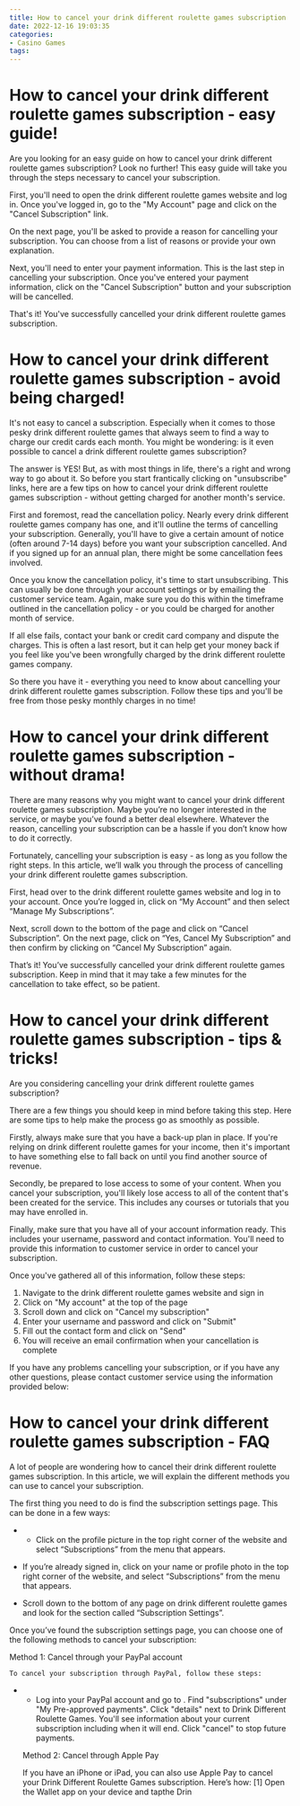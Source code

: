 ```yaml
---
title: How to cancel your drink different roulette games subscription   easy guide!
date: 2022-12-16 19:03:35
categories:
- Casino Games
tags:
---
```



#  How to cancel your drink different roulette games subscription - easy guide!

Are you looking for an easy guide on how to cancel your drink different roulette games subscription? Look no further! This easy guide will take you through the steps necessary to cancel your subscription.

First, you'll need to open the drink different roulette games website and log in. Once you've logged in, go to the "My Account" page and click on the "Cancel Subscription" link.

On the next page, you'll be asked to provide a reason for cancelling your subscription. You can choose from a list of reasons or provide your own explanation.

Next, you'll need to enter your payment information. This is the last step in cancelling your subscription. Once you've entered your payment information, click on the "Cancel Subscription" button and your subscription will be cancelled.

That's it! You've successfully cancelled your drink different roulette games subscription.

#  How to cancel your drink different roulette games subscription - avoid being charged!

It's not easy to cancel a subscription. Especially when it comes to those pesky drink different roulette games that always seem to find a way to charge our credit cards each month. You might be wondering: is it even possible to cancel a drink different roulette games subscription?

The answer is YES! But, as with most things in life, there's a right and wrong way to go about it. So before you start frantically clicking on "unsubscribe" links, here are a few tips on how to cancel your drink different roulette games subscription - without getting charged for another month's service.

First and foremost, read the cancellation policy. Nearly every drink different roulette games company has one, and it'll outline the terms of cancelling your subscription. Generally, you'll have to give a certain amount of notice (often around 7-14 days) before you want your subscription cancelled. And if you signed up for an annual plan, there might be some cancellation fees involved.

Once you know the cancellation policy, it's time to start unsubscribing. This can usually be done through your account settings or by emailing the customer service team. Again, make sure you do this within the timeframe outlined in the cancellation policy - or you could be charged for another month of service.

If all else fails, contact your bank or credit card company and dispute the charges. This is often a last resort, but it can help get your money back if you feel like you've been wrongfully charged by the drink different roulette games company.

So there you have it - everything you need to know about cancelling your drink different roulette games subscription. Follow these tips and you'll be free from those pesky monthly charges in no time!

#  How to cancel your drink different roulette games subscription - without drama!

There are many reasons why you might want to cancel your drink different roulette games subscription. Maybe you’re no longer interested in the service, or maybe you’ve found a better deal elsewhere. Whatever the reason, cancelling your subscription can be a hassle if you don’t know how to do it correctly.

Fortunately, cancelling your subscription is easy - as long as you follow the right steps. In this article, we’ll walk you through the process of cancelling your drink different roulette games subscription.

First, head over to the drink different roulette games website and log in to your account. Once you’re logged in, click on “My Account” and then select “Manage My Subscriptions”.

Next, scroll down to the bottom of the page and click on “Cancel Subscription”. On the next page, click on “Yes, Cancel My Subscription” and then confirm by clicking on “Cancel My Subscription” again.

That’s it! You’ve successfully cancelled your drink different roulette games subscription. Keep in mind that it may take a few minutes for the cancellation to take effect, so be patient.

#  How to cancel your drink different roulette games subscription - tips & tricks!

Are you considering cancelling your drink different roulette games subscription?

There are a few things you should keep in mind before taking this step. Here are some tips to help make the process go as smoothly as possible.

Firstly, always make sure that you have a back-up plan in place. If you're relying on drink different roulette games for your income, then it's important to have something else to fall back on until you find another source of revenue.

Secondly, be prepared to lose access to some of your content. When you cancel your subscription, you'll likely lose access to all of the content that's been created for the service. This includes any courses or tutorials that you may have enrolled in.

Finally, make sure that you have all of your account information ready. This includes your username, password and contact information. You'll need to provide this information to customer service in order to cancel your subscription.

Once you've gathered all of this information, follow these steps:

1. Navigate to the drink different roulette games website and sign in
2. Click on "My account" at the top of the page
3. Scroll down and click on "Cancel my subscription"
4. Enter your username and password and click on "Submit"
5. Fill out the contact form and click on "Send"
6. You will receive an email confirmation when your cancellation is complete

If you have any problems cancelling your subscription, or if you have any other questions, please contact customer service using the information provided below:





#  How to cancel your drink different roulette games subscription - FAQ

A lot of people are wondering how to cancel their drink different roulette games subscription. In this article, we will explain the different methods you can use to cancel your subscription.

The first thing you need to do is find the subscription settings page. This can be done in a few ways:

- - Click on the profile picture in the top right corner of the website and select “Subscriptions” from the menu that appears.

- If you’re already signed in, click on your name or profile photo in the top right corner of the website, and select “Subscriptions” from the menu that appears.

- Scroll down to the bottom of any page on drink different roulette games and look for the section called “Subscription Settings”.

Once you’ve found the subscription settings page, you can choose one of the following methods to cancel your subscription:



   Method 1: Cancel through your PayPal account

    To cancel your subscription through PayPal, follow these steps:

- - Log into your PayPal account and go to . Find "subscriptions" under "My Pre-approved payments". Click "details" next to Drink Different Roulette Games. You'll see information about your current subscription including when it will end. Click "cancel" to stop future payments.



   Method 2: Cancel through Apple Pay

   If you have an iPhone or iPad, you can also use Apple Pay to cancel your Drink Different Roulette Games subscription. Here’s how:
[1] Open the Wallet app on your device and tapthe Drin